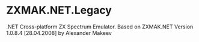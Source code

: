 # ZXMAK.NET.Legacy
 .NET Cross-platform ZX Spectrum Emulator. Based on ZXMAK.NET Version 1.0.8.4 [28.04.2008] by Alexander Makeev
